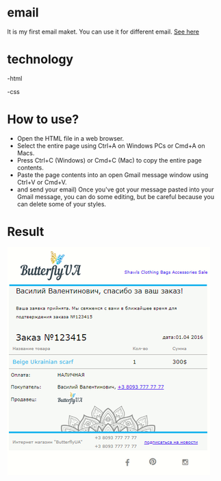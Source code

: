 # email
It is my first email maket. You can  use it for different email.
[See here](https://anastasiia-emets.github.io/email/index.html)
# technology
-html

-css
# How to use?
- Open the HTML file in a web browser.  
- Select the entire page using Ctrl+A on Windows PCs or Cmd+A on Macs.
- Press Ctrl+C (Windows) or Cmd+C (Mac) to copy the entire page contents.
- Paste the page contents into an open Gmail message window using Ctrl+V or Cmd+V.
- and send your email)
Once you've got your message pasted into your Gmail message, you can do some editing, but be careful because you can delete some of your styles.
# Result
![alt text](https://github.com/anastasiia-emets/email/blob/master/email-result.png "email")
